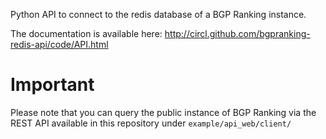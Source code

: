 Python API to connect to the redis database of a BGP Ranking instance.

The documentation is available here: 
http://circl.github.com/bgpranking-redis-api/code/API.html

Important
=========

Please note that you can query the public instance of BGP Ranking via 
the REST API available in this repository under `example/api_web/client/`
